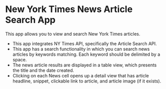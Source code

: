 # New York Times News Article Search App

This app allows you to view and search New York Times articles.

* This app integrates NY Times API, specifically the Article Search API. 
* This app has a search functionality in which you can search news articles by keywords matching. Each keyword should be delimited by a space. 
* The news article results are displayed in a table view, which presents the title and the date created. 
* Clicking on each News cell opens up a detail view that has article headline, snippet, clickable link to article, and article image (if it exists). 

